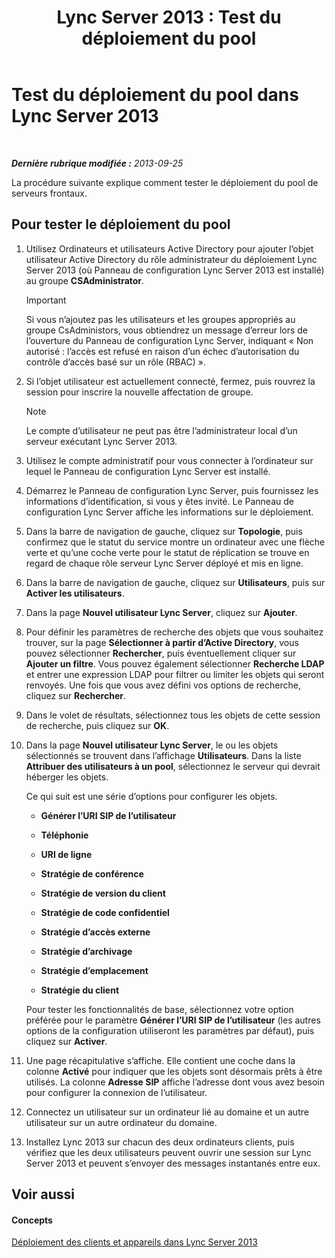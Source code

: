 ﻿---
title: 'Lync Server 2013 : Test du déploiement du pool'
TOCTitle: Test du déploiement du pool
ms:assetid: ffd80617-155a-4041-bbeb-74503e7938dd
ms:mtpsurl: https://technet.microsoft.com/fr-fr/library/Gg413092(v=OCS.15)
ms:contentKeyID: 49299464
ms.date: 05/20/2016
mtps_version: v=OCS.15
ms.translationtype: HT
---

# Test du déploiement du pool dans Lync Server 2013

 

_**Dernière rubrique modifiée :** 2013-09-25_

La procédure suivante explique comment tester le déploiement du pool de serveurs frontaux.

## Pour tester le déploiement du pool

1.  Utilisez Ordinateurs et utilisateurs Active Directory pour ajouter l’objet utilisateur Active Directory du rôle administrateur du déploiement Lync Server 2013 (où Panneau de configuration Lync Server 2013 est installé) au groupe **CSAdministrator**.
    
    > [!important]  
    > Si vous n’ajoutez pas les utilisateurs et les groupes appropriés au groupe CsAdministors, vous obtiendrez un message d’erreur lors de l’ouverture du Panneau de configuration Lync Server, indiquant « Non autorisé : l’accès est refusé en raison d’un échec d’autorisation du contrôle d’accès basé sur un rôle (RBAC) ».

2.  Si l’objet utilisateur est actuellement connecté, fermez, puis rouvrez la session pour inscrire la nouvelle affectation de groupe.
    
    > [!note]  
    > Le compte d’utilisateur ne peut pas être l’administrateur local d’un serveur exécutant Lync Server 2013.

3.  Utilisez le compte administratif pour vous connecter à l’ordinateur sur lequel le Panneau de configuration Lync Server est installé.

4.  Démarrez le Panneau de configuration Lync Server, puis fournissez les informations d’identification, si vous y êtes invité. Le Panneau de configuration Lync Server affiche les informations sur le déploiement.

5.  Dans la barre de navigation de gauche, cliquez sur **Topologie**, puis confirmez que le statut du service montre un ordinateur avec une flèche verte et qu’une coche verte pour le statut de réplication se trouve en regard de chaque rôle serveur Lync Server déployé et mis en ligne.

6.  Dans la barre de navigation de gauche, cliquez sur **Utilisateurs**, puis sur **Activer les utilisateurs**.

7.  Dans la page **Nouvel utilisateur Lync Server**, cliquez sur **Ajouter**.

8.  Pour définir les paramètres de recherche des objets que vous souhaitez trouver, sur la page **Sélectionner à partir d’Active Directory**, vous pouvez sélectionner **Rechercher**, puis éventuellement cliquer sur **Ajouter un filtre**. Vous pouvez également sélectionner **Recherche LDAP** et entrer une expression LDAP pour filtrer ou limiter les objets qui seront renvoyés. Une fois que vous avez défini vos options de recherche, cliquez sur **Rechercher**.

9.  Dans le volet de résultats, sélectionnez tous les objets de cette session de recherche, puis cliquez sur **OK**.

10. Dans la page **Nouvel utilisateur Lync Server**, le ou les objets sélectionnés se trouvent dans l’affichage **Utilisateurs**. Dans la liste **Attribuer des utilisateurs à un pool**, sélectionnez le serveur qui devrait héberger les objets.
    
    Ce qui suit est une série d’options pour configurer les objets.
    
      - **Générer l’URI SIP de l’utilisateur**
    
      - **Téléphonie**
    
      - **URI de ligne**
    
      - **Stratégie de conférence**
    
      - **Stratégie de version du client**
    
      - **Stratégie de code confidentiel**
    
      - **Stratégie d’accès externe**
    
      - **Stratégie d’archivage**
    
      - **Stratégie d’emplacement**
    
      - **Stratégie du client**
    
    Pour tester les fonctionnalités de base, sélectionnez votre option préférée pour le paramètre **Générer l’URI SIP de l’utilisateur** (les autres options de la configuration utiliseront les paramètres par défaut), puis cliquez sur **Activer**.

11. Une page récapitulative s’affiche. Elle contient une coche dans la colonne **Activé** pour indiquer que les objets sont désormais prêts à être utilisés. La colonne **Adresse SIP** affiche l’adresse dont vous avez besoin pour configurer la connexion de l’utilisateur.

12. Connectez un utilisateur sur un ordinateur lié au domaine et un autre utilisateur sur un autre ordinateur du domaine.

13. Installez Lync 2013 sur chacun des deux ordinateurs clients, puis vérifiez que les deux utilisateurs peuvent ouvrir une session sur Lync Server 2013 et peuvent s’envoyer des messages instantanés entre eux.

## Voir aussi

#### Concepts

[Déploiement des clients et appareils dans Lync Server 2013](lync-server-2013-deploying-clients-and-devices.md)

